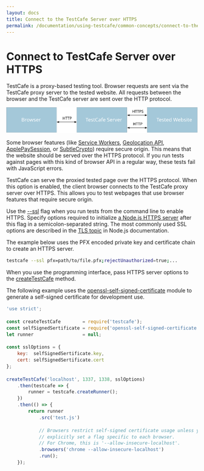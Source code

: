 ```yaml
---
layout: docs
title: Connect to the TestCafe Server over HTTPS
permalink: /documentation/using-testcafe/common-concepts/connect-to-the-testcafe-server-over-https.html
---
```

# Connect to TestCafe Server over HTTPS

TestCafe is a proxy-based testing tool. Browser requests are sent via the TestCafe proxy server to the tested website. All requests between the browser and the TestCafe server are sent over the HTTP protocol.

![Connection Protocols](../../../images/proxy-connection-protocols.svg)

Some browser features (like
[Service Workers](https://developer.mozilla.org/en-US/docs/Web/API/Service_Worker_API),
[Geolocation API](https://developer.mozilla.org/en-US/docs/Web/API/Geolocation_API),
[ApplePaySession](https://developer.apple.com/documentation/apple_pay_on_the_web/applepaysession), or
[SubtleCrypto](https://developer.mozilla.org/en-US/docs/Web/API/SubtleCrypto))
require secure origin. This means that the website should be served over the HTTPS protocol. If you run tests against pages with this kind of browser API in a regular way, these tests fail with JavaScript errors.

TestCafe can serve the proxied tested page over the HTTPS protocol. When this option is enabled, the client browser connects to the TestCafe proxy server over HTTPS. This allows you to test webpages that use browser features that require secure origin.

Use the [--ssl](../command-line-interface.md#--ssl-options) flag when you run tests from the command line to enable HTTPS. Specify options required to initialize
[a Node.js HTTPS server](https://nodejs.org/api/https.html#https_https_createserver_options_requestlistener) after this flag in a semicolon-separated string. The most commonly used SSL options are described in the [TLS topic](https://nodejs.org/api/tls.html#tls_tls_createsecurecontext_options) in Node.js documentation.

The example below uses the PFX encoded private key and certificate chain to create an HTTPS server.

```sh
testcafe --ssl pfx=path/to/file.pfx;rejectUnauthorized=true;...
```

When you use the programming interface, pass HTTPS server options to the [createTestCafe](../programming-interface/createtestcafe.md) method.

The following example uses the [openssl-self-signed-certificate](https://www.npmjs.com/package/openssl-self-signed-certificate) module to generate a self-signed certificate for development use.

```js
'use strict';

const createTestCafe        = require('testcafe');
const selfSignedSertificate = require('openssl-self-signed-certificate');
let runner                  = null;

const sslOptions = {
    key:  selfSignedSertificate.key,
    cert: selfSignedSertificate.cert
};

createTestCafe('localhost', 1337, 1338, sslOptions)
    .then(testcafe => {
        runner = testcafe.createRunner();
    })
    .then(() => {
        return runner
            .src('test.js')

            // Browsers restrict self-signed certificate usage unless you
            // explicitly set a flag specific to each browser.
            // For Chrome, this is '--allow-insecure-localhost'.
            .browsers('chrome --allow-insecure-localhost')
            .run();
    });
```